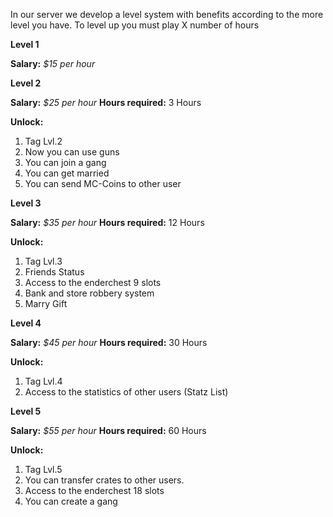In our server we develop a level system with benefits according to the more level you have. To level up you must play X number of hours

**Level 1**

**Salary:** _$15 per hour_

**Level 2**

**Salary:** _$25 per hour_
**Hours required:** 3 Hours

**Unlock:**
1. Tag Lvl.2
2. Now you can use guns
3. You can join a gang
4. You can get married
5. You can send MC-Coins to other user

**Level 3**

**Salary:** _$35 per hour_
**Hours required:** 12 Hours

**Unlock:**
1. Tag Lvl.3
2. Friends Status
3. Access to the enderchest 9 slots
4. Bank and store robbery system
5. Marry Gift

**Level 4**

**Salary:** _$45 per hour_
**Hours required:** 30 Hours

**Unlock:**
1. Tag Lvl.4
2. Access to the statistics of other users (Statz List)

**Level 5**

**Salary:** _$55 per hour_
**Hours required:** 60 Hours

**Unlock:**
1. Tag Lvl.5
2. You can transfer crates to other users. 
3. Access to the enderchest 18 slots
4. You can create a gang
